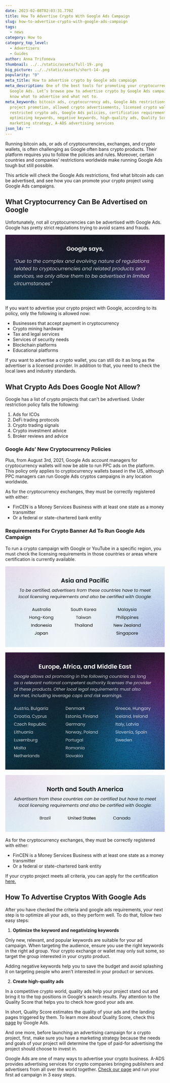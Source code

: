 ```yaml
---
date: 2023-02-08T02:03:31.770Z
title: How To Advertise Crypto With Google Ads Campaign
slug: how-to-advertise-crypto-with-google-ads-campaign
tags:
  - news
category: How to
category_top_level:
  - Advertisers
  - Guides
author: Anna Trifonova
thumbnail: ../../static/assets/full-19-.png
big_picture: ../../static/assets/short-14-.png
popularity: "0"
meta_title: How to advertise crypto by Google ads campaign
meta_description: One of the best tools for promoting your cryptocurrency is
  Google Ads. Let’s browse рow to advertise crypto by Google Ads campaign and
  know what to advertise and what not to.
meta_keywords: bitcoin ads, cryptocurrency ads, Google Ads restrictions, crypto
  project promotion, allowed crypto advertisements, licensed crypto wallet,
  restricted crypto ads, Google Ads policies, certification requirements,
  optimizing keywords, negative keywords, high-quality ads, Quality Score,
  marketing strategy, A-ADS advertising services
json_ld: ""
---
```

Running bitcoin ads, or ads of cryptocurrencies, exchanges, and crypto wallets, is often challenging as Google often bans crypto products. Their platform requires you to follow the policies and rules. Moreover, certain countries and companies' restrictions worldwide make running Google Ads tough but still possible. 

This article will check the Google Ads restrictions, find what bitcoin ads can be advertised, and see how you can promote your crypto project using Google Ads campaigns.

## What Cryptocurrency Can Be Advertised on Google

Unfortunately, not all cryptocurrencies can be advertised with Google Ads. Google has pretty strict regulations trying to avoid scams and frauds.

![Due to the complex and evolving nature of regulations related to cryptocurrencies and related products and services, we only allow them to be advertised in limited circumstances](../../static/assets/1-2-.png "Google says")

If you want to advertise your crypto project with Google, according to its policy, only the following is allowed now:

* Businesses that accept payment in cryptocurrency
* Crypto mining hardware
* Tax and legal services
* Services of security needs 
* Blockchain platforms
* Educational platforms

If you want to advertise a crypto wallet, you can still do it as long as the advertiser is a licensed provider. In addition to that, you need to check the local laws and industry standards.

## What Crypto Ads Does Google Not Allow?

Google has a list of crypto projects that can't be advertised. Under restriction policy falls the following: 

1. Ads for ICOs
2. DeFi trading protocols 
3. Crypto trading signals
4. Crypto investment advice 
5. Broker reviews and advice 

### Google Ads’ New Cryptocurrency Policies

Plus, from August 3rd, 2021, Google Ads account managers for cryptocurrency wallets will now be able to run PPC ads on the platform. This policy only applies to cryptocurrency wallets based in the US, although PPC managers can run Google Ads cryptos campaigns in any location worldwide.

As for the cryptocurrency exchanges, they must be correctly registered with either:

* FinCEN is a Money Services Business with at least one state as a money transmitter
* Or a federal or state-chartered bank entity

### Requirements For Crypto Banner Ad To Run Google Ads Campaign

To run a crypto campaign with Google or YouTube in a specific region, you must check the licensing requirements in those countries or areas where certification is currently available. 

![To be certified, advertisers from these countries have to meet local licensing requirements and also be certified with Google](../../static/assets/2-2-.png "Asia and Pacific")

![Google allows ad promoting in the following countries as long as a relevant national competent authority licenses the provider of these products. Other local legal requirements must also be met, including leverage caps and risk warnings](../../static/assets/3-2-.png "Europe, Africa, and Middle East")

![Advertisers from these countries can be certified but have to meet local licensing requirements and also be certified with Google](../../static/assets/4.png "North and South America")

As for the cryptocurrency exchanges, they must be correctly registered with either:

* FinCEN is a Money Services Business with at least one state as a money transmitter
* Or a federal or state-chartered bank entity

If your crypto project meets all criteria, you can apply for the certification [here.](https://support.google.com/adspolicy/answer/7645254)

## **How To Advertise Cryptos With Google Ads**

After you have checked the criteria and google ads requirements, your next step is to optimize all your ads, so they perform well. To do that, follow two easy steps:

1. **Optimize the keyword and negativizing keywords**

Only new, relevant, and popular keywords are suitable for your ad campaign. When targeting the audience, ensure you use the right keywords in the right ad group. Your crypto exchange or wallet may only suit some, so target the group interested in your crypto product. 

Adding negative keywords help you to save the budget and avoid splashing it on targeting people who aren't interested in your product or services. 

2. **Create high-quality ads** 

In a competitive crypto world, quality ads help your project stand out and bring it to the top positions in Google's search results. Pay attention to the Quality Score that helps you to check how good your ads are.

In short, Quality Score estimates the quality of your ads and the landing pages triggered by them. To learn more about Quality Score, check this [page](https://support.google.com/google-ads/answer/6167118?hl=en) by Google Ads. 

And one more, before launching an advertising campaign for a crypto project, first, make sure you have a marketing strategy because the needs and goals of your project will determine the type of paid-for advertising the project should choose to invest in.

Google Ads are one of many ways to advertise your crypto business. A-ADS provides advertising services for crypto companies bringing publishers and advertisers from all over the world together. [Check our page](https://a-ads.com/) and run your first ad campaign in 3 easy steps.